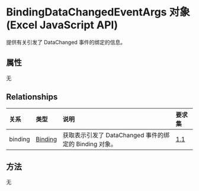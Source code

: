 # <a name="bindingdatachangedeventargs-object-javascript-api-for-excel"></a>BindingDataChangedEventArgs 对象 (Excel JavaScript API)

提供有关引发了 DataChanged 事件的绑定的信息。

## <a name="properties"></a>属性

无

## <a name="relationships"></a>Relationships
| 关系 | 类型    |说明| 要求集|
|:---------------|:--------|:----------|:----|
|binding|[Binding](binding.md)|获取表示引发了 DataChanged 事件的绑定的 Binding 对象。|[1.1](../requirement-sets/excel-api-requirement-sets.md)|

## <a name="methods"></a>方法
无


